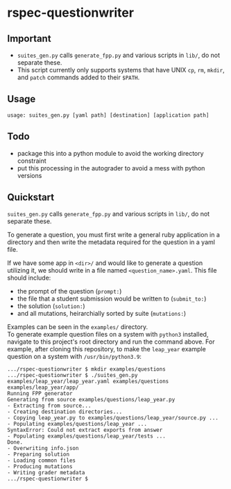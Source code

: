 # rspec-questionwriter

## Important

- `suites_gen.py` calls `generate_fpp.py` and various scripts in `lib/`, do not separate these.
- This script currently only supports systems that have UNIX `cp`, `rm`, `mkdir`, and `patch` commands added to their `$PATH`.

## Usage
```
usage: suites_gen.py [yaml path] [destination] [application path]
```

## Todo
- package this into a python module to avoid the working directory constraint
- put this processing in the autograder to avoid a mess with python versions
  

## Quickstart
`suites_gen.py` calls `generate_fpp.py` and various scripts in `lib/`, do not separate these.

To generate a question, you must first write a general ruby application in a directory and then write the metadata required for the question in a yaml file.

If we have some app in `<dir>/` and would like to generate a question utilizing it, we should write in a file named `<question_name>.yaml`.
This file should include:
- the prompt of the question (`prompt:`)
- the file that a student submission would be written to (`submit_to:`)
- the solution (`solution:`)
- and all mutations, heirarchially sorted by suite (`mutations:`)

Examples can be seen in the `examples/` directory.  
To generate example question files on a system with `python3` installed, navigate to this project's root directory and run the command above. For example, after cloning this repository, to make the `leap_year` example question on a system with `/usr/bin/python3.9`:
```
.../rspec-questionwriter $ mkdir examples/questions
.../rspec-questionwriter $ ./suites_gen.py examples/leap_year/leap_year.yaml examples/questions examples/leap_year/app/
Running FPP generator
Generating from source examples/questions/leap_year.py
- Extracting from source...
- Creating destination directories...
- Copying leap_year.py to examples/questions/leap_year/source.py ...
- Populating examples/questions/leap_year ...
SyntaxError: Could not extract exports from answer
- Populating examples/questions/leap_year/tests ...
Done.
- Overwriting info.json
- Preparing solution
- Loading common files
- Producing mutations
- Writing grader metadata
.../rspec-questionwriter $ 
```
